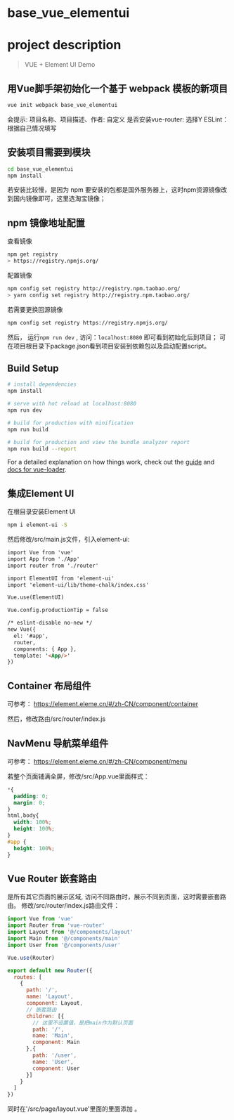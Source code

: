 # base_vue_elementui

# project description
> VUE + Element UI Demo

## 用Vue脚手架初始化一个基于 webpack 模板的新项目
```bash
vue init webpack base_vue_elementui
```
会提示:
项目名称、项目描述、作者: 自定义
是否安装vue-router: 选择Y
ESLint：根据自己情况填写

## 安装项目需要到模块
``` bash
cd base_vue_elementui
npm install
```
若安装比较慢，是因为 npm 要安装的包都是国外服务器上，这时npm资源镜像改到国内镜像即可，这里选淘宝镜像；

## npm 镜像地址配置
查看镜像
```bash
npm get registry 
> https://registry.npmjs.org/
```

配置镜像
``` bash
npm config set registry http://registry.npm.taobao.org/
> yarn config set registry http://registry.npm.taobao.org/
```

若需要更换回源镜像
```bash
npm config set registry https://registry.npmjs.org/
```

然后， 运行`npm run dev` , 访问：`localhost:8080` 即可看到初始化后到项目；
可在项目根目录下package.json看到项目安装到依赖包以及启动配置script。

## Build Setup

``` bash
# install dependencies
npm install

# serve with hot reload at localhost:8080
npm run dev

# build for production with minification
npm run build

# build for production and view the bundle analyzer report
npm run build --report
```

For a detailed explanation on how things work, check out the [guide](http://vuejs-templates.github.io/webpack/) and [docs for vue-loader](http://vuejs.github.io/vue-loader).


## 集成Element UI
在根目录安装Element UI
```bash
npm i element-ui -S
```

然后修改/src/main.js文件，引入element-ui:
```HTML
import Vue from 'vue'
import App from './App'
import router from './router'

import ElementUI from 'element-ui'
import 'element-ui/lib/theme-chalk/index.css'

Vue.use(ElementUI)

Vue.config.productionTip = false

/* eslint-disable no-new */
new Vue({
  el: '#app',
  router,
  components: { App },
  template: '<App/>'
})
```

## Container 布局组件
可参考： https://element.eleme.cn/#/zh-CN/component/container

然后，修改路由/src/router/index.js

## NavMenu 导航菜单组件
可参考： https://element.eleme.cn/#/zh-CN/component/menu

若整个页面铺满全屏，修改/src/App.vue里面样式：
```CSS
*{
  padding: 0;
  margin: 0;
}
html,body{
  width: 100%;
  height: 100%;
}
#app {
  height: 100%;
}
```

## Vue Router 嵌套路由
<el-main>是所有其它页面的展示区域, 访问不同路由时，展示不同到页面，这时需要嵌套路由。
修改/src/router/index.js路由文件：
```javascript
import Vue from 'vue'
import Router from 'vue-router'
import Layout from '@/components/layout'
import Main from '@/components/main'
import User from '@/components/user'

Vue.use(Router)

export default new Router({
  routes: [
    {
      path: '/',
      name: 'Layout',
      component: Layout,
      // 嵌套路由
      children: [{
        // 这里不设置值，是把main作为默认页面
        path: '/', 
        name: 'Main',
        component: Main
      },{
        path: '/user',
        name: 'User',
        component: User
      }]
    }
  ]
})

```

同时在'/src/page/layout.vue'里面的<el-main>里面添加<router-view/> 。
